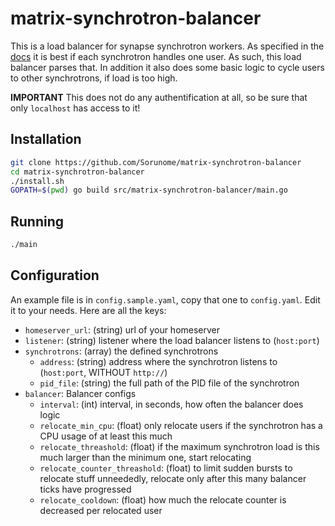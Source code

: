 # matrix-synchrotron-balancer
This is a load balancer for synapse synchrotron workers. As specified in the [docs](https://github.com/matrix-org/synapse/blob/master/docs/workers.rst#synapseappsynchrotron) it is best if each synchrotron handles one user. As such, this load balancer parses that. In addition it also does some basic logic to cycle users to other synchrotrons, if load is too high.

**IMPORTANT** This does not do any authentification at all, so be sure that only `localhost` has access to it!

## Installation
```bash
git clone https://github.com/Sorunome/matrix-synchrotron-balancer
cd matrix-synchrotron-balancer
./install.sh
GOPATH=$(pwd) go build src/matrix-synchrotron-balancer/main.go 
```
## Running
```bash
./main
```
## Configuration
An example file is in `config.sample.yaml`, copy that one to `config.yaml`. Edit it to your needs. Here are all the keys:

 - `homeserver_url`: (string) url of your homeserver
 - `listener`: (string) listener where the load balancer listens to (`host:port`)
 - `synchrotrons`: (array) the defined synchrotrons
   - `address`: (string) address where the synchrotron listens to (`host:port`, WITHOUT `http://`)
   - `pid_file`: (string) the full path of the PID file of the synchrotron
 - `balancer`: Balancer configs
   - `interval`: (int) interval, in seconds, how often the balancer does logic
   - `relocate_min_cpu`: (float) only relocate users if the synchrotron has a CPU usage of at least this much
   - `relocate_threashold`: (float) if the maximum synchrotron load is this much larger than the minimum one, start relocating
   - `relocate_counter_threashold`: (float) to limit sudden bursts to relocate stuff unneededly, relocate only after this many balancer ticks have progressed
   - `relocate_cooldown`: (float) how much the relocate counter is decreased per relocated user
